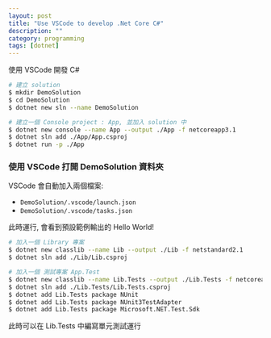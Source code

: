 ```yaml
---
layout: post
title: "Use VSCode to develop .Net Core C#"
description: ""
category: programming
tags: [dotnet]
---
```


使用 VSCode 開發 C#



```bash
# 建立 solution
$ mkdir DemoSolution
$ cd DemoSolution
$ dotnet new sln --name DemoSolution

# 建立一個 Console project : App, 並加入 solution 中
$ dotnet new console --name App --output ./App -f netcoreapp3.1
$ dotnet sln add ./App/App.csproj
$ dotnet run -p ./App
```

### 使用 VSCode 打開 DemoSolution 資料夾

VSCode 會自動加入兩個檔案: 
- `DemoSolution/.vscode/launch.json`
- `DemoSolution/.vscode/tasks.json`

此時運行, 會看到預設範例輸出的 Hello World!

```bash
# 加入一個 Library 專案
$ dotnet new classlib --name Lib --output ./Lib -f netstandard2.1
$ dotnet sln add ./Lib/Lib.csproj

# 加入一個 測試專案 App.Test
$ dotnet new classlib --name Lib.Tests --output ./Lib.Tests -f netcoreapp3.1
$ dotnet sln add ./Lib.Tests/Lib.Tests.csproj
$ dotnet add Lib.Tests package NUnit
$ dotnet add Lib.Tests package NUnit3TestAdapter
$ dotnet add Lib.Tests package Microsoft.NET.Test.Sdk
```

此時可以在 Lib.Tests 中編寫單元測試運行

